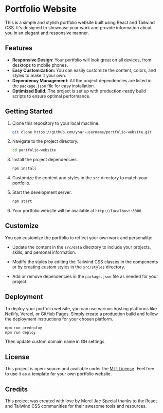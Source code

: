 # Portfolio Website

This is a simple and stylish portfolio website built using React and Tailwind CSS. It's designed to showcase your work and provide information about you in an elegant and responsive manner. 

## Features

- **Responsive Design:** Your portfolio will look great on all devices, from desktops to mobile phones.
- **Easy Customization:** You can easily customize the content, colors, and styles to make it your own.
- **Dependency Management:** All the project dependencies are listed in the `package.json` file for easy installation.
- **Optimized Build:** The project is set up with production-ready build scripts to ensure optimal performance.

## Getting Started

1. Clone this repository to your local machine.
   ```bash
   git clone https://github.com/your-username/portfolio-website.git
   ```

2. Navigate to the project directory.
   ```bash
   cd portfolio-website
   ```

3. Install the project dependencies.
   ```bash
   npm install
   ```

4. Customize the content and styles in the `src` directory to match your portfolio.

5. Start the development server.
   ```bash
   npm start
   ```

6. Your portfolio website will be available at `http://localhost:3000`.

## Customize

You can customize the portfolio to reflect your own work and personality:

- Update the content in the `src/data` directory to include your projects, skills, and personal information.

- Modify the styles by editing the Tailwind CSS classes in the components or by creating custom styles in the `src/styles` directory.

- Add or remove dependencies in the `package.json` file as needed for your project.

## Deployment

To deploy your portfolio website, you can use various hosting platforms like Netlify, Vercel, or GitHub Pages. Simply create a production build and follow the deployment instructions for your chosen platform.

```bash
npm run predeploy
npm run deploy
```
Then update custom domain name in GH settings. 

## License

This project is open-source and available under the [MIT License](LICENSE). Feel free to use it as a template for your own portfolio website.

## Credits

This project was created with love by Merel Jac Special thanks to the React and Tailwind CSS communities for their awesome tools and resources.
